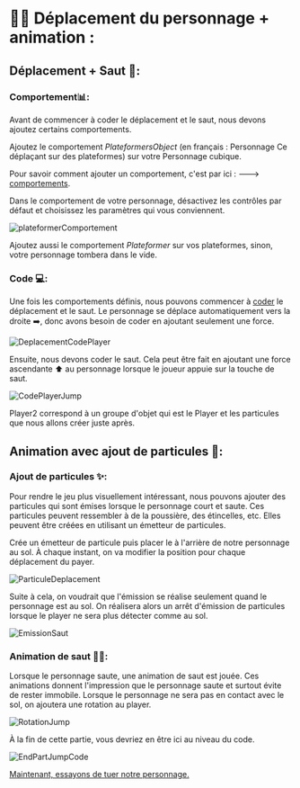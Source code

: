 # 🏃‍♂️ Déplacement du personnage + animation : 
## Déplacement + Saut 🦘: 
### Comportement📊: 
Avant de commencer à coder le déplacement et le saut, nous devons ajoutez certains comportements. 

Ajoutez le comportement *PlateformersObject* (en français : Personnage Ce déplaçant sur des plateformes) sur votre Personnage cubique. 

Pour savoir comment ajouter un comportement, c'est par ici : ---> [comportements](https://github.com/g404-code-gaming/GDevelop_Cour/blob/main/Comportement.md).

Dans le comportement de votre personnage, désactivez les contrôles par défaut et choisissez les paramètres qui vous conviennent.

![plateformerComportement](Images/ComportementPlateformer.png)

Ajoutez aussi le comportement *Plateformer* sur vos plateformes, sinon, votre personnage tombera dans le vide.

### Code 💻: 

Une fois les comportements définis, nous pouvons commencer à [coder](https://github.com/g404-code-gaming/GDevelop_Cour/blob/main/%C3%A9v%C3%A8nements.md) le déplacement et le saut. Le personnage se déplace automatiquement vers la droite ➡️, donc avons besoin de coder en ajoutant seulement une force. 

![DeplacementCodePlayer](Images/DeplacementCodePlayer.png)

Ensuite, nous devons coder le saut. Cela peut être fait en ajoutant une force ascendante ⬆️ au personnage lorsque le joueur appuie sur la touche de saut.

![CodePlayerJump](Images/CodePlayerJump.png)

Player2 correspond à un groupe d'objet qui est le Player et les particules que nous allons créer juste après.

## Animation avec ajout de particules 🎇: 

### Ajout de particules ✨:
Pour rendre le jeu plus visuellement intéressant, nous pouvons ajouter des particules qui sont émises lorsque le personnage court et saute. Ces particules peuvent ressembler à de la poussière, des étincelles, etc. Elles peuvent être créées en utilisant un émetteur de particules.

Crée un émetteur de particule puis placer le à l'arrière de notre personnage au sol.
À chaque instant, on va modifier la position pour chaque déplacement du payer.

![ParticuleDeplacement](Images/ParticuleDeplacement.png)

Suite à cela, on voudrait que l'émission se réalise seulement quand le personnage est au sol. On réalisera alors un arrêt d'émission de particules lorsque le player ne sera plus détecter comme au sol.

![EmissionSaut](Images/EmissionSaut.png)

### Animation de saut 🏃‍♂️:

Lorsque le personnage saute, une animation de saut est jouée. Ces animations donnent l'impression que le personnage saute et surtout évite de rester immobile.
Lorsque le personnage ne sera pas en contact avec le sol, on ajoutera une rotation au player.

![RotationJump](Images/RotationJump.png)

À la fin de cette partie, vous devriez en être ici au niveau du code.

![EndPartJumpCode](Images/EndPartJumpCode.png)

[Maintenant, essayons de tuer notre personnage.](https://github.com/g404-code-gaming/GeometryDash_CodeGaming/blob/main/Création-Du-Jeu/03_Tuer%20notre%20personnage.md)

